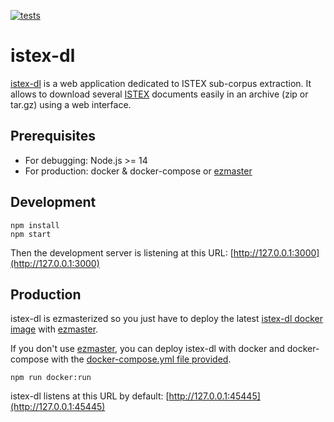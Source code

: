 [![tests](https://github.com/istex/istex-dl/actions/workflows/tests.yml/badge.svg)](https://github.com/istex/istex-dl/actions/workflows/tests.yml)

# istex-dl

[istex-dl](https://dl.istex.fr) is a web application dedicated to ISTEX sub-corpus extraction. It allows to download several [ISTEX](https://www.istex.fr) documents easily in an archive (zip or tar.gz) using a web interface.

## Prerequisites

- For debugging: Node.js >= 14
- For production: docker & docker-compose or [ezmaster](https://github.com/inist-cnrs/ezmaster)

## Development

```
npm install
npm start
```
Then the development server is listening at this URL: [http://127.0.0.1:3000](http://127.0.0.1:3000)

## Production

istex-dl is ezmasterized so you just have to deploy the latest [istex-dl docker image](https://hub.docker.com/r/istex/istex-dl) with [ezmaster](https://github.com/inist-cnrs/ezmaster).

If you don't use [ezmaster](https://github.com/inist-cnrs/ezmaster), you can deploy istex-dl with docker and docker-compose with the [docker-compose.yml file provided](./docker-compose.yml).
```
npm run docker:run
```
istex-dl listens at this URL by default: [http://127.0.0.1:45445](http://127.0.0.1:45445)
